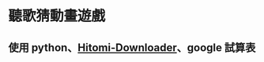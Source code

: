 # 聽歌猜動畫遊戲
## 使用 python、[Hitomi-Downloader](https://github.com/KurtBestor/Hitomi-Downloader)、google 試算表
